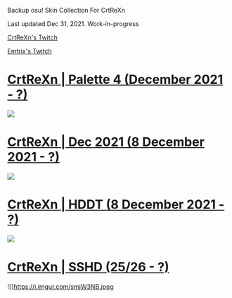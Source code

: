 Backup osu! Skin Collection For CrtReXn

Last updated Dec 31, 2021. Work-in-progress

[CrtReXn's Twitch](https://twitch.tv/crtrexn/)

[Emtrix's Twitch](https://twitch.tv/Emtrix/)

# [CrtReXn | Palette 4 (December 2021 - ?)](https://drive.google.com/file/d/1BLLAdP6eOSwaAChpf4sl04gVnubIjMxV/edit)
![](https://i.imgur.com/03f6sS9.jpeg)
# [CrtReXn | Dec 2021 (8 December 2021 - ?)](http://puu.sh/G4xpC/20a6e60de2.osk)
![](https://i.imgur.com/Bnx5C0L.jpeg)
# [CrtReXn | HDDT (8 December 2021 - ?)](https://axa.s-ul.eu/6BrohJK7)
![](https://i.imgur.com/CayyFkU.png)
# [CrtReXn | SSHD (25/26 - ?)](https://axa.s-ul.eu/6BrohJK7)
![]https://i.imgur.com/smjW3NB.jpeg
